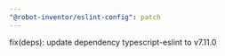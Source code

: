 ```yaml
---
"@robot-inventor/eslint-config": patch
---
```


fix(deps): update dependency typescript-eslint to v7.11.0
